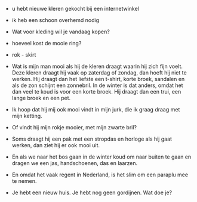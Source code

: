 - u hebt nieuwe kleren gekocht bij een internetwinkel
- ik heb een schoon overhemd nodig
- Wat voor kleding wil je vandaag kopen?
- hoeveel kost de mooie ring?
- rok - skirt

- Wat is mijn man mooi als hij de kleren draagt waarin hij zich fijn voelt.
  Deze kleren draagt hij vaak op zaterdag of zondag, dan hoeft hij niet te werken.
  Hij draagt dan het liefste een t-shirt, korte broek,
  sandalen en als de zon schijnt een zonnebril.
  In de winter is dat anders, omdat het dan veel te koud is voor een korte broek.
  Hij draagt dan een trui, een lange broek en een pet.

- Ik hoop dat hij mij ook mooi vindt in mijn jurk, die ik graag draag met mijn ketting.
- Of vindt hij mijn rokje mooier, met mijn zwarte bril?

- Soms draagt hij een pak met een stropdas en horloge als hij gaat werken, dan ziet hij er ook mooi uit.
- En als we naar het bos gaan in de winter koud om naar buiten te gaan en dragen we een jas, handschoenen, das en laarzen.
- En omdat het vaak regent in Nederland, is het slim om een paraplu mee te nemen.

- Je hebt een nieuw huis. Je hebt nog geen gordijnen. Wat doe je?  

